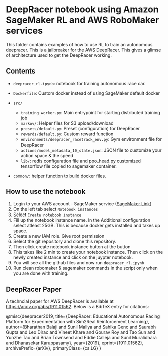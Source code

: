 # DeepRacer notebook using Amazon SageMaker RL and AWS RoboMaker services

This folder contains examples of how to use RL to train an autonomous deepracer. This is a jailbreaker for the AWS DeepRacer. This gives a glimse of architecture used to get the DeepRacer working.


## Contents

* `deepracer_rl.ipynb`: notebook for training autonomous race car.

* `Dockerfile`: Custom docker instead of using SageMaker default docker

* `src/`
  * `training_worker.py`: Main entrypoint for starting distributed training job
  * `markov/`: Helper files for S3 upload/download
   * `presets/default.py`: Preset (configuration) for DeepRacer
   * `rewards/default.py`: Custom reward function
   * `environments/deepracer_racetrack_env.py`: Gym environment file for DeepRacer
   * `actions/model_metadata_10_state.json`: JSON file to customize your action space & the speed
  * `lib/`: redis configuration file and ppo_head.py customized tensorflow file copied to sagemaker container.

* `common/`: helper function to build docker files.

## How to use the notebook

1. Login to your AWS account - SageMaker service ([SageMaker Link](https://us-west-2.console.aws.amazon.com/sagemaker/home?region=us-west-2#/dashboard))
2. On the left tab select `Notebook instances`
3. Select `Create notebook instance`
4. Fill up the notebook instance name. In the Additional configuration select atleast 25GB. This is because docker gets installed and takes up space.
5. Create a new IAM role. Give root permission
6. Select the git repository and clone this repository.
7. Then click create notebook instance button at the button
8. This takes like 2 min to create your notebook instance. Then click on the newly created instance and click on the juypter notebook.
9. You will see all the github files and now run `deepracer_rl.ipynb`
10. Run clean robomaker & sagemaker commands in the script only when you are done with training.

## DeepRacer Paper

A techncial paper for AWS DeepRacer is available at https://arxiv.org/abs/1911.01562. Below is a BibTeX entry for citations:

@misc{deepracer2019,
	title={DeepRacer: Educational Autonomous Racing Platform for Experimentation with Sim2Real Reinforcement Learning},
	author={Bharathan Balaji and Sunil Mallya and Sahika Genc and Saurabh Gupta and Leo Dirac and Vineet Khare and Gourav Roy and Tao Sun and Yunzhe Tao and Brian Townsend and Eddie Calleja and Sunil Muralidhara and Dhanasekar Karuppasamy},
	year={2019},
	eprint={1911.01562},
	archivePrefix={arXiv},
	primaryClass={cs.LG}
}
